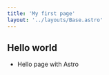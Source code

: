 ```yaml
---
title: 'My first page'
layout: '../layouts/Base.astro'
---
```


## Hello world

-   Hello page with Astro
